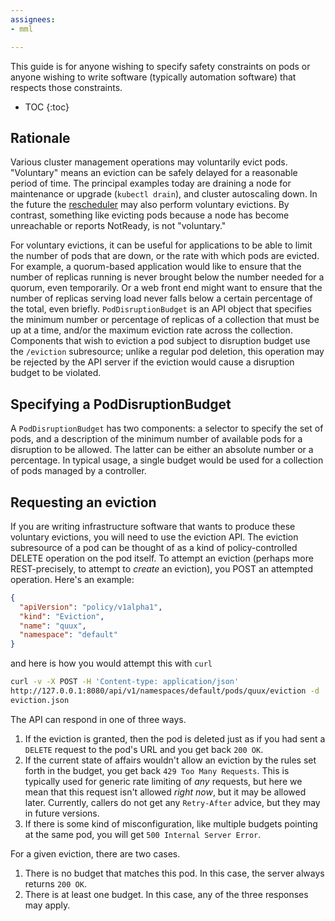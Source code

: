 ```yaml
---
assignees:
- mml

---
```

This guide is for anyone wishing to specify safety constraints on pods or anyone
wishing to write software (typically automation software) that respects those
constraints.

* TOC
{:toc}

## Rationale

Various cluster management operations may voluntarily evict pods.  "Voluntary"
means an eviction can be safely delayed for a reasonable period of time. The
principal examples today are draining a node for maintenance or upgrade
(`kubectl drain`), and cluster autoscaling down. In the future the
[rescheduler](https://github.com/kubernetes/kubernetes/blob/master/docs/proposals/rescheduling.md)
may also perform voluntary evictions.  By contrast, something like evicting pods
because a node has become unreachable or reports NotReady, is not "voluntary."

For voluntary evictions, it can be useful for applications to be able to limit
the number of pods that are down, or the rate with which pods are evicted.  For
example, a quorum-based application would like to ensure that the number of
replicas running is never brought below the number needed for a quorum, even
temporarily. Or a web front end might want to ensure that the number of replicas
serving load never falls below a certain percentage of the total, even briefly.
`PodDisruptionBudget` is an API object that specifies the minimum number or
percentage of replicas of a collection that must be up at a time, and/or the
maximum eviction rate across the collection. Components that wish to eviction a
pod subject to disruption budget use the `/eviction` subresource; unlike a
regular pod deletion, this operation may be rejected by the API server if the
eviction would cause a disruption budget to be violated.

## Specifying a PodDisruptionBudget

A `PodDisruptionBudget` has two components: a selector to specify the set of
pods, and a description of the minimum number of available pods for a disruption
to be allowed.  The latter can be either an absolute number or a percentage.  In
typical usage, a single budget would be used for a collection of pods managed by
a controller.

## Requesting an eviction

If you are writing infrastructure software that wants to produce these voluntary
evictions, you will need to use the eviction API.  The eviction subresource of a
pod can be thought of as a kind of policy-controlled DELETE operation on the pod
itself.  To attempt an eviction (perhaps more REST-precisely, to attempt to
*create* an eviction), you POST an attempted operation.  Here's an example:

```json
{
  "apiVersion": "policy/v1alpha1",
  "kind": "Eviction",
  "name": "quux",
  "namespace": "default"
}
```

and here is how you would attempt this with `curl`

```bash
curl -v -X POST -H 'Content-type: application/json'
http://127.0.0.1:8080/api/v1/namespaces/default/pods/quux/eviction -d
eviction.json
```

The API can respond in one of three ways.

 1. If the eviction is granted, then the pod is deleted just as if you had sent
    a `DELETE` request to the pod's URL and you get back `200 OK`.
 2. If the current state of affairs wouldn't allow an eviction by the rules set
    forth in the budget, you get back `429 Too Many Requests`.  This is
    typically used for generic rate limiting of *any* requests, but here we mean
    that this request isn't allowed *right now*, but it may be allowed later.
    Currently, callers do not get any `Retry-After` advice, but they may in
    future versions.
 3. If there is some kind of misconfiguration, like multiple budgets pointing at
    the same pod, you will get `500 Internal Server Error`.

For a given eviction, there are two cases.

 1. There is no budget that matches this pod.  In this case, the server always
    returns `200 OK`.
 2. There is at least one budget.  In this case, any of the three responses may
    apply.
